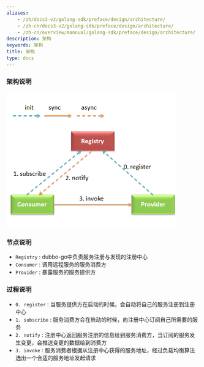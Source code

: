 ```yaml
---
aliases:
    - /zh/docs3-v2/golang-sdk/preface/design/architecture/
    - /zh-cn/docs3-v2/golang-sdk/preface/design/architecture/
    - /zh-cn/overview/mannual/golang-sdk/preface/design/architecture/
description: 架构
keywords: 架构
title: 架构
type: docs
---
```







### 架构说明

![architecture](/imgs/docs3-v2/golang-sdk/concept/more/architecture/architecture.png)

### 节点说明

* `Registry` : dubbo-go中负责服务注册与发现的注册中心
* `Consumer` : 调用远程服务的服务消费方
* `Provider` : 暴露服务的服务提供方

### 过程说明
* `0. register` : 当服务提供方在启动的时候，会自动将自己的服务注册到注册中心
* `1. subscribe` : 服务消费方会在启动的时候，向注册中心订阅自己所需要的服务
* `2. notify` : 注册中心返回服务注册的信息给到服务消费方，当订阅的服务发生变更，会推送变更的数据给到消费方
* `3. invoke` : 服务消费者根据从注册中心获得的服务地址，经过负载均衡算法选出一个合适的服务地址发起请求